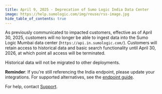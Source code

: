 ```yaml
---
title: April 9, 2025 - Deprecation of Sumo Logic India Data Center
image: https://help.sumologic.com/img/reuse/rss-image.jpg
hide_table_of_contents: true    
---
```


As previously communicated to impacted customers, effective as of April 30, 2025, customers will no longer be able to ingest data into the Sumo Logic Mumbai data center (`https://api.in.sumologic.com/`). Customers will retain access to historical data and basic search functionality until April 30, 2026, at which point all access will be terminated.

Historical data will not be migrated to other deployments.

**Reminder**: If you're still referencing the India endpoint, please update your integrations. For supported alternatives, see the [endpoint guide](/docs/api/about-apis/getting-started/#sumo-logic-endpoints-by-deployment-and-firewall-security).

For help, contact [Support](https://support.sumologic.com/).
